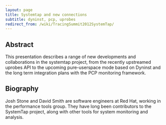 ```yaml
---
layout: page
title: Systemtap and new connections
subtitle: dyninst, pcp, uprobes
redirect_from: /wiki/TracingSummit2012SystemTap/
---
```


## Abstract
This presentation describes a range of new developments and collaborations in the systemtap project, from the recently upstreamed uprobes API to the upcoming pure-userspace mode based on Dyninst and the long term integration plans with the PCP monitoring framework.

## Biography
Josh Stone and David Smith are software engineers at Red Hat, working in the performance tools group. They have long been contributors to the SystemTap project, along with other tools for system monitoring and analysis.
